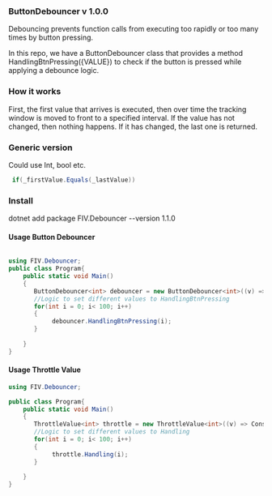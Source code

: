 ### ButtonDebouncer  v 1.0.0

Debouncing prevents function calls from executing too rapidly or too many times by button pressing.

In this repo, we have a ButtonDebouncer class that provides a method HandlingBtnPressing({VALUE}) to check if the button is pressed while applying a debounce logic. 


### How it works

First, the first value that arrives is executed, then over time the tracking window is moved to front to a specified interval. If the value has not changed, then nothing happens. If it has changed, the last one is returned.

### Generic version

Could use Int, bool etc.


```csharp
 if(_firstValue.Equals(_lastValue))
```


### Install

dotnet add package FIV.Debouncer --version 1.1.0


#### Usage Button Debouncer

```csharp

using FIV.Debouncer;
public class Program{
    public static void Main()
    {
       ButtonDebouncer<int> debouncer = new ButtonDebouncer<int>((v) => Console.WriteLine(v), TimeSpan.FromMilliseconds(1000) );
       //Logic to set different values to HandlingBtnPressing
       for(int i = 0; i< 100; i++)
       {
            debouncer.HandlingBtnPressing(i);
       }
       
    }
}
```


#### Usage Throttle Value

```csharp
using FIV.Debouncer;

public class Program{
    public static void Main()
    {
       ThrottleValue<int> throttle = new ThrottleValue<int>((v) => Console.WriteLine(v), TimeSpan.FromMilliseconds(1000) );
       //Logic to set different values to Handling
       for(int i = 0; i< 100; i++)
       {
            throttle.Handling(i);
       }
       
    }
}
```